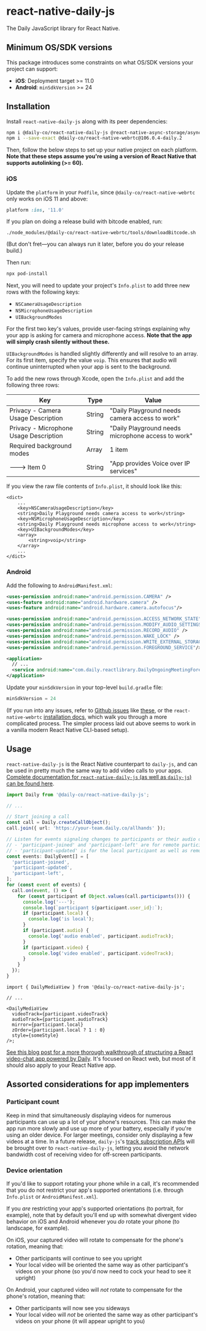 # react-native-daily-js

The Daily JavaScript library for React Native.

## Minimum OS/SDK versions

This package introduces some constraints on what OS/SDK versions your project can support:

- **iOS**: Deployment target >= 11.0
- **Android**: `minSdkVersion` >= 24

## Installation

Install `react-native-daily-js` along with its peer dependencies:

```bash
npm i @daily-co/react-native-daily-js @react-native-async-storage/async-storage@^1.15.7 react-native-background-timer@^2.3.1
npm i --save-exact @daily-co/react-native-webrtc@106.0.4-daily.2
```

Then, follow the below steps to set up your native project on each platform. **Note that these steps assume you're using a version of React Native that supports autolinking (>= 60).**

### iOS

Update the `platform` in your `Podfile`, since `@daily-co/react-native-webrtc` only works on iOS 11 and above:

```ruby
platform :ios, '11.0'
```

If you plan on doing a release build with bitcode enabled, run:

```
./node_modules/@daily-co/react-native-webrtc/tools/downloadBitcode.sh
```

(But don't fret—you can always run it later, before you do your release build.)

Then run:

```bash
npx pod-install
```

Next, you will need to update your project's `Info.plist` to add three new rows with the following keys:

- `NSCameraUsageDescription`
- `NSMicrophoneUsageDescription`
- `UIBackgroundModes`

For the first two key's values, provide user-facing strings explaining why your app is asking for camera and microphone access. **Note that the app will simply crash silently without these.**

`UIBackgroundModes` is handled slightly differently and will resolve to an array. For its first item, specify the value `voip`. This ensures that audio will continue uninterrupted when your app is sent to the background.

To add the new rows through Xcode, open the `Info.plist` and add the following three rows:

| Key                                    | Type   | Value                                              |
| -------------------------------------- | ------ | -------------------------------------------------- |
| Privacy - Camera Usage Description     | String | "Daily Playground needs camera access to work"     |
| Privacy - Microphone Usage Description | String | "Daily Playground needs microphone access to work" |
| Required background modes              | Array  | 1 item                                             |
| ---> Item 0                            | String | "App provides Voice over IP services"              |

If you view the raw file contents of `Info.plist`, it should look like this:

```
<dict>
    ...
    <key>NSCameraUsageDescription</key>
    <string>Daily Playground needs camera access to work</string>
    <key>NSMicrophoneUsageDescription</key>
    <string>Daily Playground needs microphone access to work</string>
    <key>UIBackgroundModes</key>
    <array>
        <string>voip</string>
    </array>
    ...
</dict>
```

### Android

Add the following to `AndroidManifest.xml`:

```xml
<uses-permission android:name="android.permission.CAMERA" />
<uses-feature android:name="android.hardware.camera" />
<uses-feature android:name="android.hardware.camera.autofocus"/>

<uses-permission android:name="android.permission.ACCESS_NETWORK_STATE"/>
<uses-permission android:name="android.permission.MODIFY_AUDIO_SETTINGS" />
<uses-permission android:name="android.permission.RECORD_AUDIO" />
<uses-permission android:name="android.permission.WAKE_LOCK" />
<uses-permission android:name="android.permission.WRITE_EXTERNAL_STORAGE"/>
<uses-permission android:name="android.permission.FOREGROUND_SERVICE"/>

<application>
  // ...
  <service android:name="com.daily.reactlibrary.DailyOngoingMeetingForegroundService"/>
</application>
```

Update your `minSdkVersion` in your top-level `build.gradle` file:

```groovy
minSdkVersion = 24
```

(If you run into any issues, refer to [Github issues](https://github.com/react-native-webrtc/react-native-webrtc/issues/720) like [these](https://github.com/jitsi/jitsi-meet/issues/4778), or the `react-native-webrtc` [installation docs](https://github.com/react-native-webrtc/react-native-webrtc/blob/master/Documentation/AndroidInstallation.md), which walk you through a more complicated process. The simpler process laid out above seems to work in a vanilla modern React Native CLI-based setup).

## Usage

`react-native-daily-js` is the React Native counterpart to `daily-js`, and can be used in pretty much the same way to add video calls to your apps. [Complete documentation for `react-native-daily-js` (as well as `daily-js`) can be found here](https://docs.daily.co/reference#using-the-react-native-daily-js-library).

```ts
import Daily from '@daily-co/react-native-daily-js';

// ...

// Start joining a call
const call = Daily.createCallObject();
call.join({ url: 'https://your-team.daily.co/allhands' });

// Listen for events signaling changes to participants or their audio or video.
// - 'participant-joined' and 'participant-left' are for remote participants only
// - 'participant-updated' is for the local participant as well as remote participants
const events: DailyEvent[] = [
  'participant-joined',
  'participant-updated',
  'participant-left',
];
for (const event of events) {
  call.on(event, () => {
    for (const participant of Object.values(call.participants())) {
      console.log('---');
      console.log(`participant ${participant.user_id}:`);
      if (participant.local) {
        console.log('is local');
      }
      if (participant.audio) {
        console.log('audio enabled', participant.audioTrack);
      }
      if (participant.video) {
        console.log('video enabled', participant.videoTrack);
      }
    }
  });
}
```

```tsx
import { DailyMediaView } from '@daily-co/react-native-daily-js';

// ...

<DailyMediaView
  videoTrack={participant.videoTrack}
  audioTrack={participant.audioTrack}
  mirror={participant.local}
  zOrder={participant.local ? 1 : 0}
  style={someStyle}
/>;
```

[See this blog post for a more thorough walkthrough of structuring a React video-chat app powered by Daily](https://www.daily.co/blog/building-a-custom-video-chat-app-with-react). It's focused on React web, but most of it should also apply to your React Native app.

## Assorted considerations for app implementers

### Participant count

Keep in mind that simultaneously displaying videos for numerous participants can use up a lot of your phone's resources. This can make the app run more slowly and use up more of your battery, especially if you're using an older device. For larger meetings, consider only displaying a few videos at a time. In a future release, `daily-js`'s [track subscription APIs](https://www.daily.co/blog/create-dynamic-meetings-using-track-subscriptions/) will be brought over to `react-native-daily-js`, letting you avoid the network bandwidth cost of receiving video for off-screen participants.

### Device orientation

If you'd like to support rotating your phone while in a call, it's recommended that you do not restrict your app's supported orientations (i.e. through `Info.plist` or `AndroidManifest.xml`).

If you _are_ restricting your app's supported orientations (to portrait, for example), note that by default you'll end up with somewhat divergent video behavior on iOS and Android whenever you _do_ rotate your phone (to landscape, for example).

On iOS, your captured video will rotate to compensate for the phone's rotation, meaning that:

- Other participants will continue to see you upright
- Your local video will be oriented the same way as other participant's videos on your phone (so you'd now need to cock your head to see it upright)

On Android, your captured video will _not_ rotate to compensate for the phone's rotation, meaning that:

- Other participants will now see you sideways
- Your local video will _not_ be oriented the same way as other participant's videos on your phone (it will appear upright to you)
